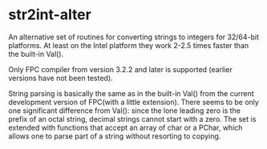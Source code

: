 # str2int-alter
An alternative set of routines for converting strings to integers for 32/64-bit platforms.
At least on the Intel platform they work 2-2.5 times faster than the built-in Val().

Only FPC compiler from version 3.2.2 and later is supported (earlier versions have not been tested).


String parsing is basically the same as in the built-in Val() from the current development version of FPC(with a little extension).
There seems to be only one significant difference from Val(): since the lone leading zero is the prefix of an octal string, decimal strings cannot start with a zero. 
The set is extended with functions that accept an array of char or a PChar, which allows one to parse part of a string without resorting to copying.
